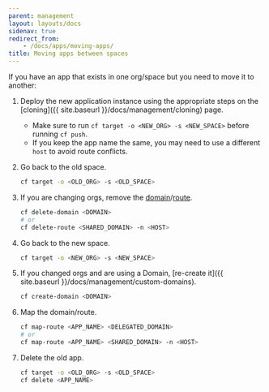 ```yaml
---
parent: management
layout: layouts/docs
sidenav: true
redirect_from: 
    - /docs/apps/moving-apps/
title: Moving apps between spaces
---
```


If you have an app that exists in one org/space but you need to move it to another:

1. Deploy the new application instance using the appropriate steps on the [cloning]({{ site.baseurl }}/docs/management/cloning) page.
    * Make sure to run `cf target -o <NEW_ORG> -s <NEW_SPACE>` before running `cf push`.
    * If you keep the app name the same, you may need to use a different `host` to avoid route conflicts.
1. Go back to the old space.

    ```sh
    cf target -o <OLD_ORG> -s <OLD_SPACE>
    ```

1. If you are changing orgs, remove the [domain](https://docs.cloudfoundry.org/devguide/deploy-apps/routes-domains.html#delete-private-domain)/[route](https://docs.cloudfoundry.org/devguide/deploy-apps/routes-domains.html#delete-route).

    ```sh
    cf delete-domain <DOMAIN>
    # or
    cf delete-route <SHARED_DOMAIN> -n <HOST>
    ```

1. Go back to the new space.

    ```sh
    cf target -o <NEW_ORG> -s <NEW_SPACE>
    ```

1. If you changed orgs and are using a Domain, [re-create it]({{ site.baseurl }}/docs/management/custom-domains).

    ```sh
    cf create-domain <DOMAIN>
    ```

1. Map the domain/route.

    ```sh
    cf map-route <APP_NAME> <DELEGATED_DOMAIN>
    # or
    cf map-route <APP_NAME> <SHARED_DOMAIN> -n <HOST>
    ```

1. Delete the old app.

    ```sh
    cf target -o <OLD_ORG> -s <OLD_SPACE>
    cf delete <APP_NAME>
    ```

